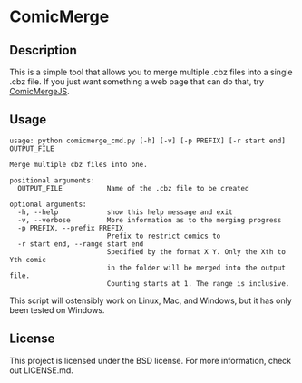 # ComicMerge

## Description

This is a simple tool that allows you to merge multiple .cbz files into a single .cbz file. If you just want something a web page that can do that, try [ComicMergeJS](https://khutchins.github.io/ComicMergeJS/).

## Usage

    usage: python comicmerge_cmd.py [-h] [-v] [-p PREFIX] [-r start end] OUTPUT_FILE
    
    Merge multiple cbz files into one.
    
    positional arguments:
      OUTPUT_FILE           Name of the .cbz file to be created
    
    optional arguments:
      -h, --help            show this help message and exit
      -v, --verbose         More information as to the merging progress
      -p PREFIX, --prefix PREFIX
                            Prefix to restrict comics to
      -r start end, --range start end
                            Specified by the format X Y. Only the Xth to Yth comic
                            in the folder will be merged into the output file.
                            Counting starts at 1. The range is inclusive.

This script will ostensibly work on Linux, Mac, and Windows, but it has only been tested on Windows.

## License

This project is licensed under the BSD license. For more information, check out LICENSE.md.
